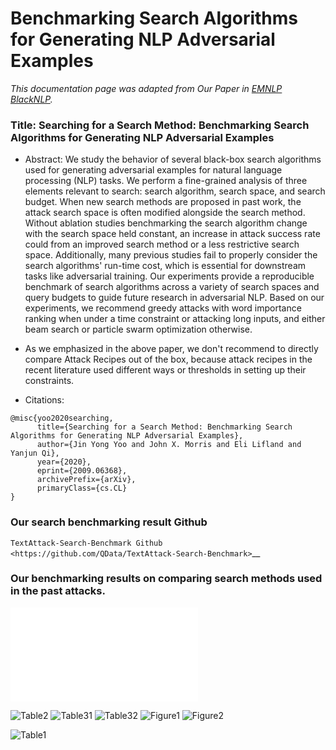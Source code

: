 Benchmarking Search Algorithms for Generating NLP Adversarial Examples
=========================================================================


*This documentation page was adapted from Our Paper in [EMNLP BlackNLP](https://arxiv.org/abs/2009.06368).*


### Title: Searching for a Search Method: Benchmarking Search Algorithms for Generating NLP Adversarial Examples


- Abstract:  We study the behavior of several black-box search algorithms used for generating adversarial examples for natural language processing (NLP) tasks. We perform a fine-grained analysis of three elements relevant to search: search algorithm, search space, and search budget. When new search methods are proposed in past work, the attack search space is often modified alongside the search method. Without ablation studies benchmarking the search algorithm change with the search space held constant, an increase in attack success rate could from an improved search method or a less restrictive search space. Additionally, many previous studies fail to properly consider the search algorithms' run-time cost, which is essential for downstream tasks like adversarial training. Our experiments provide a reproducible benchmark of search algorithms across a variety of search spaces and query budgets to guide future research in adversarial NLP. Based on our experiments, we recommend greedy attacks with word importance ranking when under a time constraint or attacking long inputs, and either beam search or particle swarm optimization otherwise. 


- As we emphasized in the above paper, we don't recommend to directly compare Attack Recipes out of the box, because attack recipes in the recent literature used different ways or thresholds in setting up their constraints.  


+ Citations: 
```
@misc{yoo2020searching,
      title={Searching for a Search Method: Benchmarking Search Algorithms for Generating NLP Adversarial Examples}, 
      author={Jin Yong Yoo and John X. Morris and Eli Lifland and Yanjun Qi},
      year={2020},
      eprint={2009.06368},
      archivePrefix={arXiv},
      primaryClass={cs.CL}
}
```

### Our search benchmarking result Github 

`TextAttack-Search-Benchmark Github <https://github.com/QData/TextAttack-Search-Benchmark>`__ 

### Our benchmarking results on comparing search methods used in the past attacks. 


![search-example](/_static/imgs/benchmark/search-example.pdf)

![Table2](/_static/imgs/benchmark/search-table2.png)
![Table31](/_static/imgs/benchmark/search-table31.png)
![Table32](/_static/imgs/benchmark/search-table32.png)
![Figure1](/_static/imgs/benchmark/search-fig1.png)
![Figure2](/_static/imgs/benchmark/search-fig2.png)

![Table1](/_static/imgs/benchmark/search-table1.png)

